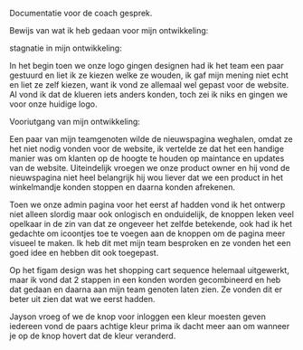 Documentatie voor de coach gesprek.

Bewijs van wat ik heb gedaan voor mijn ontwikkeling:

stagnatie in mijn ontwikkeling:

In het begin toen we onze logo gingen designen had ik het team een paar gestuurd en liet ik ze kiezen welke ze wouden, ik gaf mijn mening niet echt en liet ze zelf kiezen, want ik vond ze allemaal wel gepast voor de website. Al vond ik dat de klueren iets anders konden, toch zei ik niks en gingen we voor onze huidige logo.


Vooriutgang van mijn ontwikkeling:

Een paar van mijn teamgenoten wilde de nieuwspagina weghalen, omdat ze het niet nodig vonden voor de website, ik vertelde ze dat het een handige manier was om klanten op de hoogte te houden op maintance en updates van de website. Uiteindelijk vroegen we onze product owner en hij vond de nieuwspagina niet heel belangrijk hij wou liever dat we een product in het winkelmandje konden stoppen en daarna konden afrekenen.

Toen we onze admin pagina voor het eerst af hadden vond ik het ontwerp niet alleen slordig maar ook onlogisch en onduidelijk, de knoppen leken veel opelkaar in de zin van dat ze ongeveer het zelfde betekende, ook had ik het gedachte om icoontjes toe te voegen aan de knoppen om de pagina meer visueel te maken. Ik heb dit met mijn team besproken en ze vonden het een goed idee en hebben dit ook toegepast.

Op het figam design was het shopping cart sequence helemaal uitgewerkt, maar ik vond dat 2 stappen in een konden worden gecombineerd en heb dat gedaan en daarna aan mijn team genoten laten zien. Ze vonden dit er beter uit zien dat wat we eerst hadden.

Jayson vroeg of we de knop voor inloggen een kleur moesten geven iedereen vond de paars achtige kleur prima ik dacht meer aan om wanneer je op de knop hovert dat de kleur veranderd.

